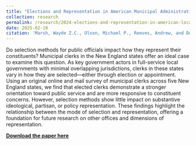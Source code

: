 ```yaml
---
title: "Elections and Representation in American Municipal Administration: Elite Survey Evidence from Five New England States"
collection: research
permalink: /research/2024-elections-and-representation-in-american-local-government
date: 2025-02-10
citation: 'Marsh, Wayde Z.C., Olson, Michael P., Reeves, Andrew, and Duffin Wong, Jordan. (2024). &quot;Elections and Representation in American Municipal Administration: Evidence from Five New England States&quot;.' *Political Research Quarterly*, forthcoming.
---
```

Do selection methods for public officials impact how they represent their constituents? Municipal clerks in the New England states offer an ideal case to examine this question. As key government actors in full-service local governments with minimal overlapping jurisdictions, clerks in these states vary in how they are selected—either through election or appointment. Using an original online and mail survey of municipal clerks across five New England states, we find that elected clerks demonstrate a stronger orientation toward public service and are more responsive to constituent concerns. However, selection methods show little impact on substantive ideological, partisan, or policy representation. These findings highlight the relationship between the mode of selection and representation, offering a foundation for future research on other offices and dimensions of representation.

[**Download the paper here**](https://jordanduffinw.github.io/files/papers/20250210-elections_and_representation_in_american_municipal_government.pdf)

<object data="/files/papers/20250210-elections_and_representation_in_american_municipal_government.pdf" width="1240" height="1754" type='application/pdf'></object>